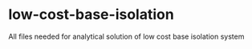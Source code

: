 # low-cost-base-isolation
All files needed for analytical solution of low cost base isolation system
